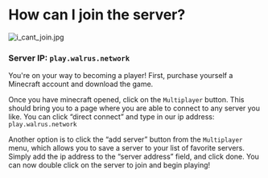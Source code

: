 # **How can I join the server?**

![i_cant_join.jpg](https://drive.google.com/uc?export=view&id=16XzEvIeHLUzfqUQWaRegCuiFBF2f_Quc)

### **Server IP: `play.walrus.network`**

You're on your way to becoming a player! First, purchase yourself a Minecraft account and download the game.

Once you have minecraft opened, click on the `Multiplayer` button. This should bring you to a page where you are able to connect to any server you like.  You can click “direct connect” and type in our ip address: `play.walrus.network`

Another option is to click the “add server” button from the `Multiplayer` menu, which allows you to save a server to your list of favorite servers. Simply add the ip address to the “server address” field, and click done. You can now double click on the server to join and begin playing!